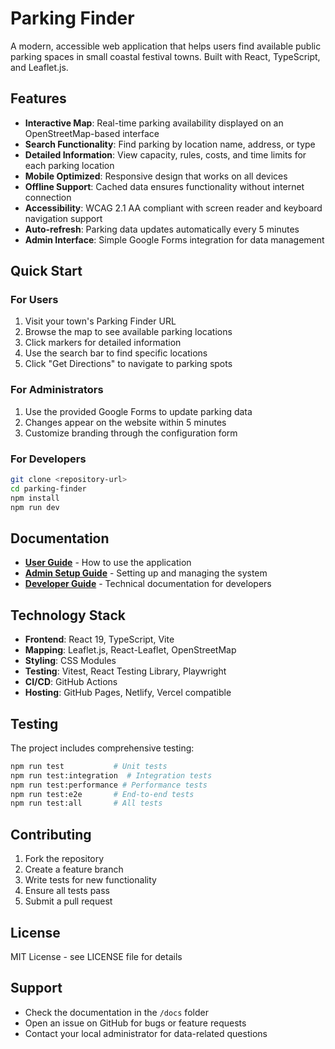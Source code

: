 # Parking Finder

A modern, accessible web application that helps users find available public parking spaces in small coastal festival towns. Built with React, TypeScript, and Leaflet.js.

## Features

- **Interactive Map**: Real-time parking availability displayed on an OpenStreetMap-based interface
- **Search Functionality**: Find parking by location name, address, or type
- **Detailed Information**: View capacity, rules, costs, and time limits for each parking location
- **Mobile Optimized**: Responsive design that works on all devices
- **Offline Support**: Cached data ensures functionality without internet connection
- **Accessibility**: WCAG 2.1 AA compliant with screen reader and keyboard navigation support
- **Auto-refresh**: Parking data updates automatically every 5 minutes
- **Admin Interface**: Simple Google Forms integration for data management

## Quick Start

### For Users
1. Visit your town's Parking Finder URL
2. Browse the map to see available parking locations
3. Click markers for detailed information
4. Use the search bar to find specific locations
5. Click "Get Directions" to navigate to parking spots

### For Administrators
1. Use the provided Google Forms to update parking data
2. Changes appear on the website within 5 minutes
3. Customize branding through the configuration form

### For Developers
```bash
git clone <repository-url>
cd parking-finder
npm install
npm run dev
```

## Documentation

- **[User Guide](./USER_GUIDE.md)** - How to use the application
- **[Admin Setup Guide](./ADMIN_SETUP_GUIDE.md)** - Setting up and managing the system
- **[Developer Guide](./DEVELOPER_GUIDE.md)** - Technical documentation for developers

## Technology Stack

- **Frontend**: React 19, TypeScript, Vite
- **Mapping**: Leaflet.js, React-Leaflet, OpenStreetMap
- **Styling**: CSS Modules
- **Testing**: Vitest, React Testing Library, Playwright
- **CI/CD**: GitHub Actions
- **Hosting**: GitHub Pages, Netlify, Vercel compatible

## Testing

The project includes comprehensive testing:

```bash
npm run test           # Unit tests
npm run test:integration  # Integration tests
npm run test:performance # Performance tests
npm run test:e2e       # End-to-end tests
npm run test:all       # All tests
```

## Contributing

1. Fork the repository
2. Create a feature branch
3. Write tests for new functionality
4. Ensure all tests pass
5. Submit a pull request

## License

MIT License - see LICENSE file for details

## Support

- Check the documentation in the `/docs` folder
- Open an issue on GitHub for bugs or feature requests
- Contact your local administrator for data-related questions